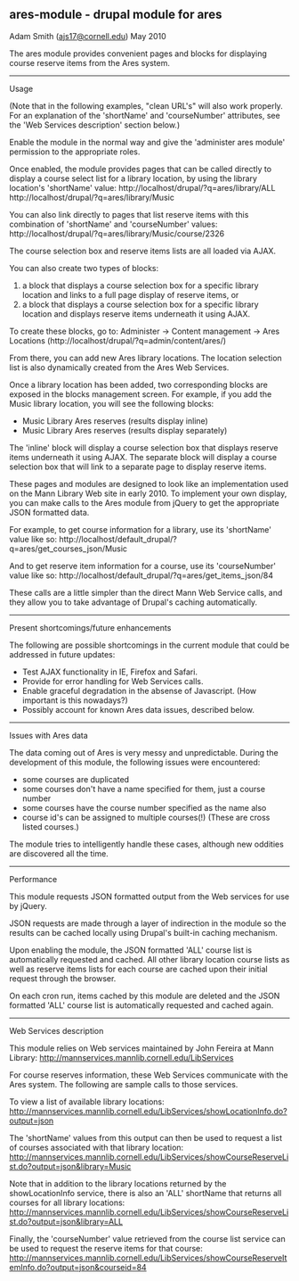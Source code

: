 ## ares-module - drupal module for ares

Adam Smith (ajs17@cornell.edu)
May 2010

The ares module provides convenient pages and blocks for displaying course
reserve items from the Ares system.

____________________________________________
Usage

(Note that in the following examples, "clean URL's" will also work properly. For
an explanation of the 'shortName' and 'courseNumber' attributes, see the
'Web Services description' section below.)

Enable the module in the normal way and give the 'administer ares module'
permission to the appropriate roles.

Once enabled, the module provides pages that can be called directly to display
a course select list for a library location, by using the library location's
'shortName' value:
  http://localhost/drupal/?q=ares/library/ALL
  http://localhost/drupal/?q=ares/library/Music

You can also link directly to pages that list reserve items with this
combination of 'shortName' and 'courseNumber' values:
  http://localhost/drupal/?q=ares/library/Music/course/2326

The course selection box and reserve items lists are all loaded via AJAX.

You can also create two types of blocks:
  1. a block that displays a course selection box for a specific library
     location and links to a full page display of reserve items, or
  2. a block that displays a course selection box for a specific library
     location and displays reserve items underneath it using AJAX.

To create these blocks, go to:
  Administer -> Content management -> Ares Locations
  (http://localhost/drupal/?q=admin/content/ares/)

From there, you can add new Ares library locations. The location selection list
is also dynamically created from the Ares Web Services.

Once a library location has been added, two corresponding blocks are exposed in
the blocks management screen. For example, if you add the Music library
location, you will see the following blocks:
  - Music Library Ares reserves (results display inline)
  - Music Library Ares reserves (results display separately)

The 'inline' block will display a course selection box that displays reserve
items underneath it using AJAX. The separate block will display a course
selection box that will link to a separate page to display reserve items.

These pages and modules are designed to look like an implementation used on the
Mann Library Web site in early 2010. To implement your own display, you can
make calls to the Ares module from jQuery to get the appropriate JSON formatted
data.

For example, to get course information for a library, use its 'shortName' value
like so:
  http://localhost/default_drupal/?q=ares/get_courses_json/Music

And to get reserve item information for a course, use its 'courseNumber' value
like so:
  http://localhost/default_drupal/?q=ares/get_items_json/84

These calls are a little simpler than the direct Mann Web Service calls, and
they allow you to take advantage of Drupal's caching automatically.

____________________________________________
Present shortcomings/future enhancements

The following are possible shortcomings in the current module that could be
addressed in future updates:
  - Test AJAX functionality in IE, Firefox and Safari.
  - Provide for error handling for Web Services calls.
  - Enable graceful degradation in the absense of Javascript. (How important
    is this nowadays?)
  - Possibly account for known Ares data issues, described below.

____________________________________________
Issues with Ares data

The data coming out of Ares is very messy and unpredictable. During the
development of this module, the following issues were encountered:
  - some courses are duplicated
  - some courses don't have a name specified for them, just a course number
  - some courses have the course number specified as the name also
  - course id's can be assigned to multiple courses(!) (These are cross listed
      courses.)

The module tries to intelligently handle these cases, although new oddities
are discovered all the time.

____________________________________________
Performance

This module requests JSON formatted output from the Web services for use by
jQuery.

JSON requests are made through a layer of indirection in the module so the
results can be cached locally using Drupal's built-in caching mechanism.

Upon enabling the module, the JSON formatted 'ALL' course list is automatically
requested and cached. All other library location course lists as well as reserve
items lists for each course are cached upon their initial request through the
browser.

On each cron run, items cached by this module are deleted and the JSON formatted
'ALL' course list is automatically requested and cached again.

____________________________________________
Web Services description

This module relies on Web services maintained by John Fereira at Mann Library:
  http://mannservices.mannlib.cornell.edu/LibServices

For course reserves information, these Web Services communicate with the Ares
system. The following are sample calls to those services.

To view a list of available library locations:
  http://mannservices.mannlib.cornell.edu/LibServices/showLocationInfo.do?output=json

The 'shortName' values from this output can then be used to request a list of
courses associated with that library location:
  http://mannservices.mannlib.cornell.edu/LibServices/showCourseReserveList.do?output=json&library=Music

Note that in addition to the library locations returned by the showLocationInfo
service, there is also an 'ALL' shortName that returns all courses for all
library locations:
  http://mannservices.mannlib.cornell.edu/LibServices/showCourseReserveList.do?output=json&library=ALL

Finally, the 'courseNumber' value retrieved from the course list service can be
used to request the reserve items for that course:
  http://mannservices.mannlib.cornell.edu/LibServices/showCourseReserveItemInfo.do?output=json&courseid=84
